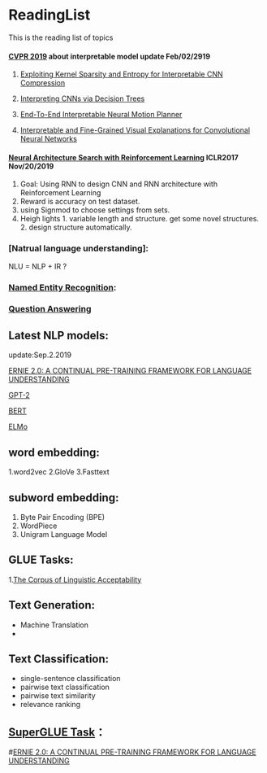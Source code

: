 # ReadingList
This is the reading list of topics 

#### [CVPR 2019](http://openaccess.thecvf.com/CVPR2019.py) about interpretable model   update Feb/02/2919 
1. [Exploiting Kernel Sparsity and Entropy for Interpretable CNN Compression](http://openaccess.thecvf.com/content_CVPR_2019/papers/Li_Exploiting_Kernel_Sparsity_and_Entropy_for_Interpretable_CNN_Compression_CVPR_2019_paper.pdf)

2. [Interpreting CNNs via Decision Trees](http://openaccess.thecvf.com/content_CVPR_2019/papers/Zhang_Interpreting_CNNs_via_Decision_Trees_CVPR_2019_paper.pdf)

3. [End-To-End Interpretable Neural Motion Planner](http://openaccess.thecvf.com/content_CVPR_2019/papers/Zeng_End-To-End_Interpretable_Neural_Motion_Planner_CVPR_2019_paper.pdf)

4. [Interpretable and Fine-Grained Visual Explanations for Convolutional Neural Networks](http://openaccess.thecvf.com/content_CVPR_2019/papers/Wagner_Interpretable_and_Fine-Grained_Visual_Explanations_for_Convolutional_Neural_Networks_CVPR_2019_paper.pdf)


#### [Neural Architecture Search with Reinforcement Learning](https://arxiv.org/abs/1611.01578)  ICLR2017  Nov/20/2019
1. Goal: Using RNN to design CNN and RNN architecture with Reinforcement Learning
2. Reward is accuracy on test dataset. 
3. using Signmod to choose settings from sets.
4. Heigh lights 1. variable length and structure. get some novel structures. 2. design structure automatically. 
                  



### [Natrual language understanding]:
   NLU = NLP + IR ? 
### [Named Entity Recognition](https://github.com/JiazhaoLi/NLP_ReadingList/blob/master/NER.md):
   
### [Question Answering](https://github.com/JiazhaoLi/NLP-Reading-List/blob/master/QA.md)
   
      

## Latest NLP models: 
   update:Sep.2.2019 
   
   [ERNIE 2.0: A CONTINUAL PRE-TRAINING FRAMEWORK FOR LANGUAGE UNDERSTANDING](https://arxiv.org/pdf/1907.12412.pdf)
   
   [GPT-2](https://d4mucfpksywv.cloudfront.net/better-language-models/language_models_are_unsupervised_multitask_learners.pdf)
   
   [BERT](https://arxiv.org/abs/1810.04805)
   
   [ELMo](https://arxiv.org/abs/1802.05365)
   
## word embedding:
   1.word2vec
   2.GloVe
   3.Fasttext
   
## subword embedding:
   1. Byte Pair Encoding (BPE)
   2. WordPiece
   3. Unigram Language Model
 
## GLUE Tasks:
   1.[The Corpus of Linguistic Acceptability](https://nyu-mll.github.io/CoLA/)
## Text Generation:
  - Machine Translation
  - 

## Text Classification:
 - single-sentence classification
 - pairwise text classification
 - pairwise text similarity 
 - relevance ranking


## [SuperGLUE Task](https://super.gluebenchmark.com/)：
  #[ERNIE 2.0: A CONTINUAL PRE-TRAINING FRAMEWORK FOR LANGUAGE UNDERSTANDING](https://arxiv.org/pdf/1907.12412.pdf)

